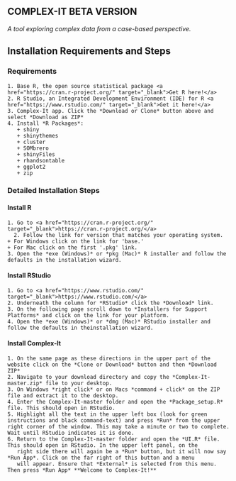 <!---![alt text](https://github.com/Cschimpf/Complex-It/blob/master/logo_header.png "Logo Title Text")--->
  
  ## COMPLEX-IT BETA VERSION
  *A tool exploring complex data from a case-based perspective.* 
  
  ## Installation Requirements and Steps
  
  
  ### Requirements 
    1. Base R, the open source statistical package <a href="https://cran.r-project.org/" target="_blank">Get R here!</a>
    2. R Studio, an Integrated Development Environment (IDE) for R <a href="https://www.rstudio.com/" target="_blank">Get it here!</a>
    3. Complex-It app. Click the *Download or Clone* button above and select *Download as ZIP*
    4. Install *R Packages*:
       + shiny
       + shinythemes
       + cluster
       + SOMbrero
       + shinyFiles
       + rhandsontable
       + ggplot2
       + zip
    
    
   ### Detailed Installation Steps
    
   #### Install R
    1. Go to <a href="https://cran.r-project.org/" target="_blank">https://cran.r-project.org/</a>
      2. Follow the link for version that matches your operating system.
    + For Windows click on the link for 'base.'
    + For Mac click on the first '.pkg' link.
    3. Open the *exe (Windows)* or *pkg (Mac)* R installer and follow the defaults in the installation wizard.
    
   #### Install RStudio
    1. Go to <a href="https://www.rstudio.com/" target="_blank">https://www.rstudio.com/</a>
    2. Underneath the column for *RStudio* click the *Download* link.
    3. On the following page scroll down to *Installers for Support Platforms* and click on the link for your platform.
    4. Open the *exe (Windows)* or *dmg (Mac)* RStudio installer and follow the defaults in theinstallation wizard.
    
   #### Install Complex-It
    1. On the same page as these directions in the upper part of the website click on the *Clone or Download* button and then *Download        ZIP*
    2. Navigate to your download directory and copy the *Complex-It-master.zip* file to your desktop.
    3. On Windows *right click* or on Macs *command + click* on the ZIP file and extract it to the desktop.
    4. Enter the Complex-It-master folder and open the *Package_setup.R* file. This should open in RStudio.
    5. Highlight all the text in the upper left box (look for green instructions and black command-text) and press *Run* from the upper        right corner of the window. This may take a minute or two to complete. Wait until RStudio indicates it is done.
    6. Return to the Complex-It-master folder and open the *UI.R* file. This should open in RStudio. In the upper left panel, on the     
       right side there will again be a *Run* button, but it will now say *Run App*. Click on the far right of this button and a menu 
       will appear. Ensure that *External* is selected from this menu. Then press *Run App* **Welcome to Complex-It!**
